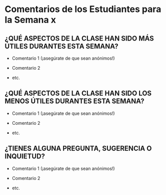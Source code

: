 ﻿# Comentarios de los Estudiantes para la Semana x

<!-- Incluir en el README para los estudiantes -->

## ¿QUÉ ASPECTOS DE LA CLASE HAN SIDO MÁS ÚTILES DURANTES ESTA SEMANA?

- Comentario 1 (¡asegúrate de que sean anónimos!)

- Comentario 2

- etc.

## ¿QUÉ ASPECTOS DE LA CLASE HAN SIDO LOS MENOS ÚTILES DURANTES ESTA SEMANA?

- Comentario 1 (¡asegúrate de que sean anónimos!)

- Comentario 2

- etc.

## ¿TIENES ALGUNA PREGUNTA, SUGERENCIA O INQUIETUD?

- Comentario 1 (¡asegúrate de que sean anónimos!)

- Comentario 2

- etc.
